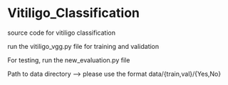 # Vitiligo_Classification
source code for vitiligo classification

run the vitiligo_vgg.py file for training and validation

For testing, run the new_evaluation.py file

Path to data directory
  --> please use the format data/{train,val}/{Yes,No}
